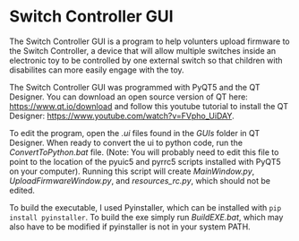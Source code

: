 # Switch Controller GUI

The Switch Controller GUI is a program to help volunters upload firmware to the Switch Controller, a device that will allow multiple switches inside an electronic toy to be controlled by one external switch so that children with disabilites can more easily engage with the toy.

The Switch Controller GUI was programmed with PyQT5 and the QT Designer. You can download an open source version of QT here: https://www.qt.io/download and follow this youtube tutorial to install the QT Designer: https://www.youtube.com/watch?v=FVpho_UiDAY. 

To edit the program, open the _.ui_ files found in the _GUIs_ folder in QT Designer. When ready to convert the ui to python code, run the _ConvertToPython.bat_ file. (Note: You will probably need to edit this file to point to the location of the pyuic5 and pyrrc5 scripts installed with PyQT5 on your computer). Running this script will create _MainWindow.py_, _UploadFirmwareWindow.py_, and _resources_rc.py_, which should not be edited.

To build the executable, I used Pyinstaller, which can be installed with `pip install pyinstaller`. To build the exe simply run _BuildEXE.bat_, which may also have to be modified if pyinstaller is not in your system PATH.
